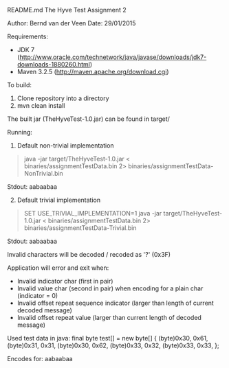 README.md
The Hyve Test Assignment 2

Author: Bernd van der Veen
Date: 29/01/2015

Requirements:
- JDK 7 (http://www.oracle.com/technetwork/java/javase/downloads/jdk7-downloads-1880260.html)
- Maven 3.2.5 (http://maven.apache.org/download.cgi)

To build:
1. Clone repository into a directory
2. mvn clean install

The built jar (TheHyveTest-1.0.jar) can be found in target/

Running:
1. Default non-trivial implementation  
> java -jar target/TheHyveTest-1.0.jar < binaries/assignmentTestData.bin 2> binaries/assignmentTestData-NonTrivial.bin

Stdout: aabaabaa

2. Default trivial implementation
> SET USE_TRIVIAL_IMPLEMENTATION=1
> java -jar target/TheHyveTest-1.0.jar < binaries/assignmentTestData.bin 2> binaries/assignmentTestData-Trivial.bin

Stdout: aabaabaa

Invalid characters will be decoded / recoded as '?' (0x3F)

Application will error and exit when:
- Invalid indicator char (first in pair)
- Invalid value char (second in pair) when encoding for a plain char (indicator = 0)
- Invalid offset repeat sequence indicator (larger than length of current decoded message)
- Invalid offset repeat value (larger than current length of decoded message)

Used test data in java:
final byte test[] = new byte[] { 
	(byte)0x30, 0x61, 
    (byte)0x31, 0x31,
    (byte)0x30, 0x62,
    (byte)0x33, 0x32,
    (byte)0x33, 0x33,
};

Encodes for: aabaabaa